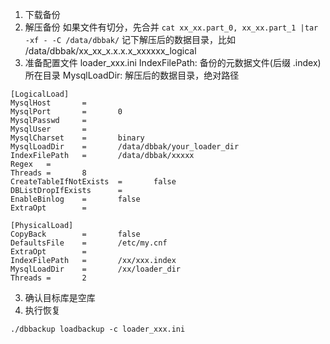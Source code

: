 
1. 下载备份
2. 解压备份
  如果文件有切分，先合并 `cat xx_xx.part_0, xx_xx.part_1 |tar -xf - -C /data/dbbak/`
  记下解压后的数据目录，比如  /data/dbbak/xx_xx_x.x.x.x_xxxxxx_logical
3. 准备配置文件 loader_xxx.ini
IndexFilePath: 备份的元数据文件(后缀 .index)所在目录
MysqlLoadDir: 解压后的数据目录，绝对路径
```
[LogicalLoad]
MysqlHost       =       
MysqlPort       =       0
MysqlPasswd     =       
MysqlUser       =       
MysqlCharset    =       binary
MysqlLoadDir    =       /data/dbbak/your_loader_dir
IndexFilePath   =       /data/dbbak/xxxxx
Regex   =       
Threads =       8
CreateTableIfNotExists  =       false
DBListDropIfExists      =       
EnableBinlog    =       false
ExtraOpt        =

[PhysicalLoad]
CopyBack        =       false
DefaultsFile    =       /etc/my.cnf
ExtraOpt        =       
IndexFilePath   =       /xx/xxx.index
MysqlLoadDir    =       /xx/loader_dir
Threads =       2
```
3. 确认目标库是空库
4. 执行恢复
```
./dbbackup loadbackup -c loader_xxx.ini
```